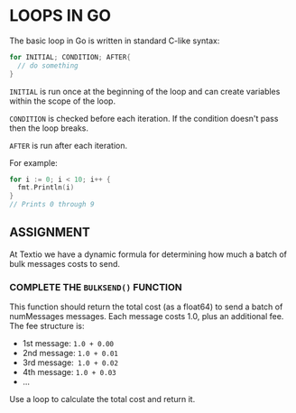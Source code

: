 # LOOPS IN GO

The basic loop in Go is written in standard C-like syntax:

```go
for INITIAL; CONDITION; AFTER{
  // do something
}
```
`INITIAL` is run once at the beginning of the loop and can create
variables within the scope of the loop.

`CONDITION` is checked before each iteration. If the condition doesn't pass
then the loop breaks.

`AFTER` is run after each iteration.

For example:

```go
for i := 0; i < 10; i++ {
  fmt.Println(i)
}
// Prints 0 through 9
```
## ASSIGNMENT
At Textio we have a dynamic formula for determining how much a batch of bulk messages costs to send.

### COMPLETE THE `BULKSEND()` FUNCTION
This function should return the total cost (as a float64) to send a batch of numMessages messages. Each message costs 1.0, plus an additional fee. The fee structure is:

- 1st message: `1.0 + 0.00`
- 2nd message: `1.0 + 0.01`
- 3rd message:` 1.0 + 0.02`
- 4th message: `1.0 + 0.03`
- ...

Use a loop to calculate the total cost and return it.